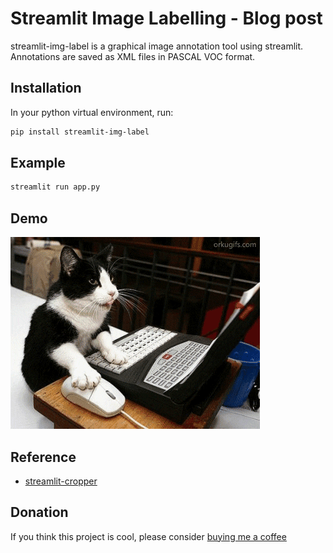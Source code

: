 # Streamlit Image Labelling - Blog post

streamlit-img-label is a graphical image annotation tool using streamlit. Annotations are saved as XML files in PASCAL VOC format.

## Installation

In your python virtual environment, run:

```sh
pip install streamlit-img-label
```

## Example
```sh
streamlit run app.py
```

## Demo
![Demo](asset/gif_img.gif)

## Reference

- [streamlit-cropper](https://github.com/turner-anderson/streamlit-cropper)

## Donation

If you think this project is cool, please consider [buying me a coffee](https://www.paypal.com/paypalme/TIANNINGL/)